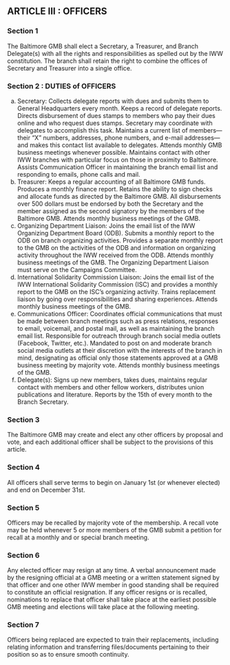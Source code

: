 ## ARTICLE III : OFFICERS

### Section 1

The Baltimore GMB shall elect a Secretary, a Treasurer, and Branch Delegate(s) with all the rights and responsibilities as spelled out by the IWW constitution. The branch shall retain the right to combine the offices of Secretary and Treasurer into a single office. 

### Section 2 : DUTIES of OFFICERS

<ol type="a">
  <li>Secretary: Collects delegate reports with dues and submits them to General Headquarters every month. Keeps a record of delegate reports. Directs disbursement of dues stamps to members who pay their dues online and who request dues stamps. Secretary may coordinate with delegates to accomplish this task. Maintains a current list of members—their “X” numbers, addresses, phone numbers, and e-mail addresses—and makes this contact list available to delegates. Attends monthly GMB business meetings whenever possible. Maintains contact with other IWW branches with particular focus on those in proximity to Baltimore. Assists Communication Officer in maintaining the branch email list and responding to emails, phone calls and mail.
  </li>
  <li>Treasurer: Keeps a regular accounting of all Baltimore GMB funds. Produces a monthly finance report. Retains the ability to sign checks and allocate funds as directed by the Baltimore GMB. All disbursements over 500 dollars must be endorsed by both the Secretary and the member assigned as the second signatory by the members of the Baltimore GMB. Attends monthly business meetings of the GMB.
  </li>
  <li>Organizing Department Liaison: Joins the email list of the IWW Organizing Department Board (ODB). Submits a monthly report to the ODB on branch organizing activities. Provides a separate monthly report to the GMB on the activities of the ODB and information on organizing activity throughout the IWW received from the ODB. Attends monthly business meetings of the GMB. The Organizing Department Liaison must serve on the Campaigns Committee.
  </li>
  <li>International Solidarity Commission Liaison: Joins the email list of the IWW International Solidarity Commission (ISC) and provides a monthly report to the GMB on the ISC’s organizing activity. Trains replacement liaison by going over responsibilities and sharing experiences. Attends monthly business meetings of the GMB.
  </li>
  <li>Communications Officer: Coordinates official communications that must be made between branch meetings such as press relations, responses to email, voicemail, and postal mail, as well as maintaining the branch email list. Responsible for outreach through branch social media outlets (Facebook, Twitter, etc.). Mandated to post on and moderate branch social media outlets at their discretion with the interests of the branch in mind, designating as official only those statements approved at a GMB business meeting by majority vote. Attends monthly business meetings of the GMB.
  </li>
  <li>Delegate(s): Signs up new members, takes dues, maintains regular contact with members and other fellow workers, distributes union publications and literature. Reports by the 15th of every month to the Branch Secretary.
  </li>
</ol>

### Section 3

The Baltimore GMB may create and elect any other officers by proposal and vote, and each additional officer shall be subject to the provisions of this article.

### Section 4

All officers shall serve terms to begin on January 1st (or whenever elected) and end on December 31st.

### Section 5

Officers may be recalled by majority vote of the membership. A recall vote may be held whenever 5 or more members of the GMB submit a petition for recall at a monthly and or special branch meeting. 

### Section 6

Any elected officer may resign at any time. A verbal announcement made by the resigning official at a GMB meeting or a written statement signed by that officer and one other IWW member in good standing shall be required to constitute an official resignation. If any officer resigns or is recalled, nominations to replace that officer shall take place at the earliest possible GMB meeting and elections will take place at the following meeting. 
 
### Section 7

Officers being replaced are expected to train their replacements, including relating information and transferring files/documents pertaining to their position so as to ensure smooth continuity.
